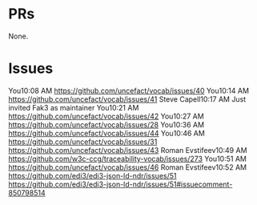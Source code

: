 # PRs
None.

# Issues
You10:08 AM
https://github.com/uncefact/vocab/issues/40
You10:14 AM
https://github.com/uncefact/vocab/issues/41
Steve Capell10:17 AM
Just invited Fak3 as maintainer
You10:21 AM
https://github.com/uncefact/vocab/issues/42
You10:27 AM
https://github.com/uncefact/vocab/issues/28
You10:36 AM
https://github.com/uncefact/vocab/issues/44
You10:46 AM
https://github.com/uncefact/vocab/issues/31
https://github.com/uncefact/vocab/issues/43
Roman Evstifeev10:49 AM
https://github.com/w3c-ccg/traceability-vocab/issues/273
You10:51 AM
https://github.com/uncefact/vocab/issues/46
Roman Evstifeev10:52 AM
https://github.com/edi3/edi3-json-ld-ndr/issues/51
https://github.com/edi3/edi3-json-ld-ndr/issues/51#issuecomment-850798514
